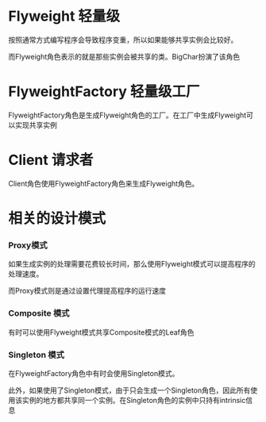 # Flyweight 轻量级

按照通常方式编写程序会导致程序变重，所以如果能够共享实例会比较好。

而Flyweight角色表示的就是那些实例会被共享的类。BigChar扮演了该角色

# FlyweightFactory 轻量级工厂

FlyweightFactory角色是生成Flyweight角色的工厂。在工厂中生成Flyweight可以实现共享实例

# Client 请求者

Client角色使用FlyweightFactory角色来生成Flyweight角色。

# 相关的设计模式

### Proxy模式

如果生成实例的处理需要花费较长时间，那么使用Flyweight模式可以提高程序的处理速度。

而Proxy模式则是通过设置代理提高程序的运行速度

### Composite 模式

有时可以使用Flyweight模式共享Composite模式的Leaf角色

### Singleton 模式

在FlyweightFactory角色中有时会使用Singleton模式。

此外，如果使用了Singleton模式，由于只会生成一个Singleton角色，因此所有使用该实例的地方都共享同一个实例。在Singleton角色的实例中只持有intrinsic信息